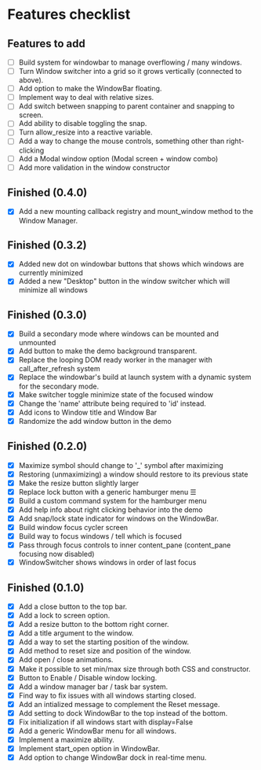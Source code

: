# Features checklist

## Features to add

- [ ] Build system for windowbar to manage overflowing / many windows.
- [ ] Turn Window switcher into a grid so it grows vertically (connected to above).
- [ ] Add option to make the WindowBar floating.
- [ ] Implement way to deal with relative sizes.  
- [ ] Add switch between snapping to parent container and snapping to screen.  
- [ ] Add ability to disable toggling the snap.
- [ ] Turn allow_resize into a reactive variable.
- [ ] Add a way to change the mouse controls, something other than right-clicking
- [ ] Add a Modal window option (Modal screen + window combo)
- [ ] Add more validation in the window constructor

## Finished (0.4.0)

- [X] Add a new mounting callback registry and mount_window method to the Window Manager.

## Finished (0.3.2)

- [X] Added new dot on windowbar buttons that shows which windows are currently minimized
- [X] Added a new "Desktop" button in the window switcher which will minimize all windows

## Finished (0.3.0)

- [X] Build a secondary mode where windows can be mounted and unmounted
- [X] Add button to make the demo background transparent.
- [X] Replace the looping DOM ready worker in the manager with call_after_refresh system
- [X] Replace the windowbar's build at launch system with a dynamic system for the secondary mode.
- [X] Make switcher toggle minimize state of the focused window
- [X] Change the 'name' attribute being required to 'id' instead.
- [X] Add icons to Window title and Window Bar
- [X] Randomize the add window button in the demo

## Finished (0.2.0)

- [X] Maximize symbol should change to '_' symbol after maximizing
- [X] Restoring (unmaximizing) a window should restore to its previous state
- [X] Make the resize button slightly larger
- [X] Replace lock button with a generic hamburger menu ☰
- [X] Build a custom command system for the hamburger menu
- [X] Add help info about right clicking behavior into the demo
- [X] Add snap/lock state indicator for windows on the WindowBar.
- [X] Build window focus cycler screen
- [X] Build way to focus windows / tell which is focused
- [X] Pass through focus controls to inner content_pane (content_pane focusing now disabled)
- [X] WindowSwitcher shows windows in order of last focus

## Finished (0.1.0)

- [X] Add a close button to the top bar.  
- [X] Add a lock to screen option.  
- [X] Add a resize button to the bottom right corner.  
- [X] Add a title argument to the window.  
- [X] Add a way to set the starting position of the window.  
- [X] Add method to reset size and position of the window.  
- [X] Add open / close animations.  
- [X] Make it possible to set min/max size through both CSS and constructor.  
- [X] Button to Enable / Disable window locking.  
- [X] Add a window manager bar / task bar system.  
- [X] Find way to fix issues with all windows starting closed.  
- [X] Add an intialized message to complement the Reset message.  
- [X] Add setting to dock WindowBar to the top instead of the bottom.  
- [X] Fix initialization if all windows start with display=False
- [X] Add a generic WindowBar menu for all windows.
- [X] Implement a maximize ability.
- [X] Implement start_open option in WindowBar.
- [X] Add option to change WindowBar dock in real-time menu.
